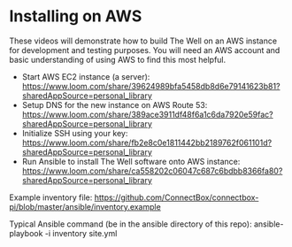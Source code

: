 # Installing on AWS

These videos will demonstrate how to build The Well on an AWS instance for development and testing purposes.  You will need an AWS account and basic understanding of using AWS to find this most helpful.

* Start AWS EC2 instance (a server): https://www.loom.com/share/39624989bfa5458db8d6e79141623b81?sharedAppSource=personal_library
* Setup DNS for the new instance on AWS Route 53: https://www.loom.com/share/389ace3911df48f6a1c6da7920e59fac?sharedAppSource=personal_library
* Initialize SSH using your key: https://www.loom.com/share/fb2e8c0e1811442bb2189762f061101d?sharedAppSource=personal_library
* Run Ansible to install The Well software onto AWS instance: https://www.loom.com/share/ca558202c06047c687c6bdbb8366fa80?sharedAppSource=personal_library

Example inventory file: https://github.com/ConnectBox/connectbox-pi/blob/master/ansible/inventory.example

Typical Ansible command (be in the ansible directory of this repo): ansible-playbook -i inventory site.yml 
